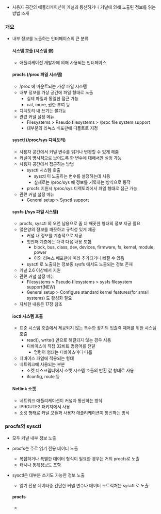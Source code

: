 - 사용자 공간의 애플리케이션이 커널과 통신하거나 커널에 의해 노출된 정보를 읽는 방법 소개


### 개요
- 내부 정보를 노출하는 인터페이스의 큰 분류
  #### 시스템 호출 (시스템 콜)
  - 애플리케이션 개발자에 의해 사용되는 인터페이스
  #### procfs (/proc 파일 시스템)
  - /proc 에 마운트되는 가상 파일 시스템
  - 내부 정보를 가상 공간에 파일 형태로 노출
    - 실제 파일과 동일한 접근 가능
    - cat, more, 권한 부여 등
  - 디렉토리 내 쓰기는 불가능
  - 관련 커널 설정 메뉴
    - Filesystems > Pseudo filesystems > /proc file system support
    - 대부분의 리눅스 배포판에 디폴트로 지정
  #### sysctl (/proc/sys 디렉토리)
  - 사용자 공간에서 커널 변수를 읽거나 변경할 수 있게 해줌
  - 커널이 명시적으로 보이도록 한 변수에 대해서만 설정 가능
  - 사용자 공간에서 접근하는 방법
    - sysctl 시스템 호출
      - sysctl 이 노출하는 변수를 설정하는데 사용
      - 실제로는 /proc/sys 에 정보를 기록하는 방식으로 동작
    - procfs 지원시 /proc/sys 디렉토리에서 파일 형태로 접근 가능
  - 관련 커널 설정 메뉴
    - General setup > Sysctl support
  #### sysfs (/sys 파일 시스템)
  - procfs, sysctl 의 오랜 남용으로 좀 더 깨끗한 형태의 정보 제공 필요
  - 많은양의 정보를 깨끗하고 규칙성 있게 제공     
    - 커널 내 정보를 계층적으로 제공
    - 첫번째 계층에는 대략 다음 내용 포함
      - block, bus, class, dev, devices, firmware, fs, kernel, module, power
      - 이외 리눅스 배포판에 따라 추가되거나 빠질 수 있음 
    - sysctl 로 노출되는 정보중 sysfs 에서도 노출되는 정보 존재
  - 커널 2.6 이상에서 지원
  - 관련 커널 설정 메뉴
    - Filesystems > Pseudo filesystems > sysfs filesystem support(NEW)
    - General setup > Configure standard kernel features(for small systems) 도 활성화 필요
  - 자세한 내용은 17장 참조
  #### ioctl 시스템 호출
  - 표준 시스템 호출에서 제공되지 않는 특수한 장치의 입출력 제어를 위한 시스템 호출
    - read(), write() 만으로 해결되지 않는 경우 사용
    - 디바이스에 직접 32비트 명령어를 전달
      - 명령어 형태는 디바이스마다 다름
  - 디바이스 파일에 적용되는 형태
  - 네트워크에 사용되는 부분
    - 소켓 디스크립터에서 소켓 시스템 호출의 반환 값 형태로 사용
    - ifconfig, route 등
  #### Netlink 소켓
  - 네트워크 애플리케이션이 커널과 통신하는 방식
  - IPROUTE2 패키지에서 사용
  - 소켓 형태로 커널 모듈과 사용자 애플리케이션이 통신하는 방식
    
### procfs와 sysctl
- 모두 커널 내부 정보 노출
- procfs는 주로 읽기 전용 데이터 노출
  - 복잡하거나 특별한 데이터 형식이 필요한 경우는 거의 procfs로 노출
  - 캐시나 통계정보도 포함
- sysctl은 대부분 쓰기도 가능한 정보 노출
  - 읽기 전용 데이터중 간단한 커널 변수나 데이터 스트럭쳐는 sysctl 로 노출
    
  #### procfs
  - 
    
    
    
    
    
    
    
    
    
    
  
